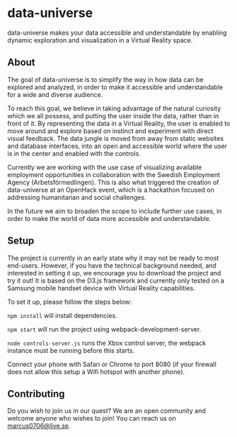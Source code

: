 # data-universe

data-universe makes your data accessible and understandable by enabling dynamic exploration and visualization in a Virtual Reality space.

## About

The goal of data-universe is to simplify the way in how data can be explored and analyzed, in order to make it accessible and understandable for a wide and diverse audience. 

To reach this goal, we believe in taking advantage of the natural curiosity which we all possess, and putting the user inside the data, rather than in front of it. By representing the data in a Virtual Reality, the user is enabled to move around and explore based on instinct and experiment with direct visual feedback. The data jungle is moved from away from static websites and database interfaces, into an open and accessible world where the user is in the center and enabled with the controls.

Currently we are working with the use case of visualizing available employment opportunities in collaboration with the Swedish Employment Agency (Arbetsförmedlingen). This is also what triggered the creation of data-universe at an OpenHack event, which is a hackathon focused on addressing humanitarian and social challenges. 

In the future we aim to broaden the scope to include further use cases, in order to make the world of data more accessible and understandable. 

## Setup

The project is currently in an early state why it may not be ready to most end-users. However, if you have the technical background needed, and interested in setting it up, we encourage you to download the project and try it out! It is based on the D3.js framework and currently only tested on a Samsung mobile handset device with Virtual Reality capabilities.

To set it up, please follow the steps below:

`npm install` will install dependencies.

`npm start` will run the project using webpack-development-server.

`node controls-server.js` runs the Xbox control server, the webpack instance must be running before this starts.

Connect your phone with Safari or Chrome to port 8080 (if your firewall does not allow this setup a Wifi hotspot with another phone).

## Contributing

Do you wish to join us in our quest? We are an open community and welcome anyone who wishes to join! You can reach us on marcus0706@live.se.
